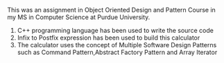 This was an assignment in Object Oriented Design and Pattern Course in my MS in Computer Science at Purdue University.
1) C++ programming language has been used to write the source code
2) Infix to Postfix expression has been used to build this calculator 
3) The calculator uses the concept of Multiple Software Design Patterns such as Command Pattern,Abstract Factory Pattern and Array Iterator
